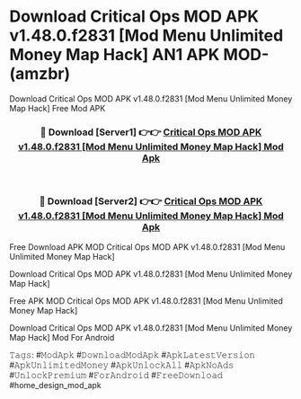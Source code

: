 # Download Critical Ops MOD APK v1.48.0.f2831 [Mod Menu Unlimited Money Map Hack] AN1 APK MOD- (amzbr)
Download Critical Ops MOD APK v1.48.0.f2831 [Mod Menu Unlimited Money Map Hack] Free Mod APK

<div align="center">
<h3>🔴 Download [Server1] 👉👉 <a href="https://apk-comot.site?title=Critical_Ops_MOD_APK_v1.48.0.f2831_[Mod_Menu_Unlimited_Money_Map_Hack]">Critical Ops MOD APK v1.48.0.f2831 [Mod Menu Unlimited Money Map Hack] Mod Apk</a></h3><br>

<h3>🔴 Download [Server2] 👉👉 <a href="https://apk-comot.site?title=Critical_Ops_MOD_APK_v1.48.0.f2831_[Mod_Menu_Unlimited_Money_Map_Hack]">Critical Ops MOD APK v1.48.0.f2831 [Mod Menu Unlimited Money Map Hack] Mod Apk</a></h3>
</div>


Free Download APK MOD Critical Ops MOD APK v1.48.0.f2831 [Mod Menu Unlimited Money Map Hack]

Download Critical Ops MOD APK v1.48.0.f2831 [Mod Menu Unlimited Money Map Hack] 

Free APK MOD Critical Ops MOD APK v1.48.0.f2831 [Mod Menu Unlimited Money Map Hack] 

Download Critical Ops MOD APK v1.48.0.f2831 [Mod Menu Unlimited Money Map Hack] Mod For Android

𝚃𝚊𝚐𝚜: #𝙼𝚘𝚍𝙰𝚙𝚔 #𝙳𝚘𝚠𝚗𝚕𝚘𝚊𝚍𝙼𝚘𝚍𝙰𝚙𝚔 #𝙰𝚙𝚔𝙻𝚊𝚝𝚎𝚜𝚝𝚅𝚎𝚛𝚜𝚒𝚘𝚗 #𝙰𝚙𝚔𝚄𝚗𝚕𝚒𝚖𝚒𝚝𝚎𝚍𝙼𝚘𝚗𝚎𝚢 #𝙰𝚙𝚔𝚄𝚗𝚕𝚘𝚌𝚔𝙰𝚕𝚕 #𝙰𝚙𝚔𝙽𝚘𝙰𝚍𝚜 #𝚄𝚗𝚕𝚘𝚌𝚔𝙿𝚛𝚎𝚖𝚒𝚞𝚖 #𝙵𝚘𝚛𝙰𝚗𝚍𝚛𝚘𝚒𝚍 #𝙵𝚛𝚎𝚎𝙳𝚘𝚠𝚗𝚕𝚘𝚊𝚍 #home_design_mod_apk